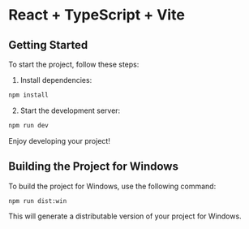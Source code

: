 # React + TypeScript + Vite

## Getting Started

To start the project, follow these steps:

1. Install dependencies:
  ```bash
  npm install
  ```

2. Start the development server:
  ```bash
  npm run dev
  ```

Enjoy developing your project!

## Building the Project for Windows

To build the project for Windows, use the following command:

```bash
npm run dist:win
```

This will generate a distributable version of your project for Windows.
